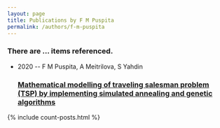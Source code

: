 ```yaml
---
layout: page
title: Publications by F M Puspita
permalink: /authors/f-m-puspita
---
```


<h3 id="number-posts">There are ... items referenced.</h3>
<ul class="post-list">
<li><span class='post-meta'>2020 -- F M Puspita, A Meitrilova, S Yahdin</span><h3><a class='post-link' href="{{ site.baseurl }}/mathematical-modelling-of-traveling-salesman-problem-tsp-by-implementing-simulated-annealing-and-genetic-algorithms">Mathematical modelling of traveling salesman problem (TSP) by implementing simulated annealing and genetic algorithms</a></h3></li>

</ul>
{% include count-posts.html %}
